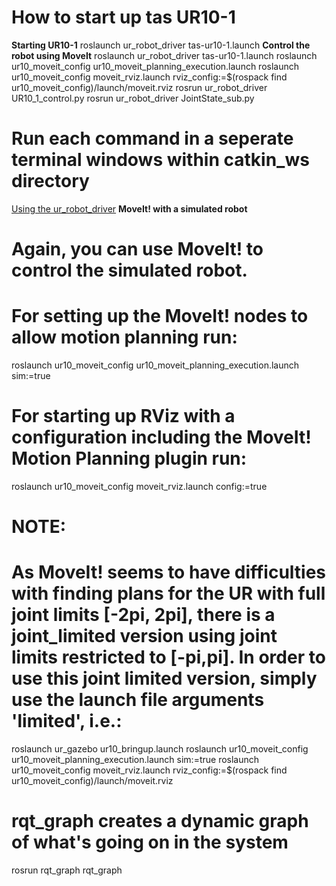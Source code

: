 # How to start up tas UR10-1

__Starting UR10-1__
roslaunch ur_robot_driver tas-ur10-1.launch
__Control the robot using MoveIt__
roslaunch ur_robot_driver tas-ur10-1.launch
roslaunch ur10_moveit_config ur10_moveit_planning_execution.launch
roslaunch ur10_moveit_config moveit_rviz.launch rviz_config:=$(rospack find ur10_moveit_config)/launch/moveit.rviz
rosrun ur_robot_driver UR10_1_control.py 
rosrun ur_robot_driver JointState_sub.py 
# Run each command in a seperate terminal windows within catkin_ws directory
[Using the ur_robot_driver](https://github.com/UniversalRobots/Universal_Robots_ROS_Driver/blob/master/ur_robot_driver/doc/usage_example.md)
__MoveIt! with a simulated robot__
# Again, you can use MoveIt! to control the simulated robot.
# For setting up the MoveIt! nodes to allow motion planning run:

roslaunch ur10_moveit_config ur10_moveit_planning_execution.launch sim:=true

# For starting up RViz with a configuration including the MoveIt! Motion Planning plugin run:

roslaunch ur10_moveit_config moveit_rviz.launch config:=true

# NOTE:
# As MoveIt! seems to have difficulties with finding plans for the UR with full joint limits [-2pi, 2pi], there is a joint_limited version using joint limits restricted to [-pi,pi]. In order to use this joint limited version, simply use the launch file arguments 'limited', i.e.:

roslaunch ur_gazebo ur10_bringup.launch
roslaunch ur10_moveit_config ur10_moveit_planning_execution.launch sim:=true
roslaunch ur10_moveit_config moveit_rviz.launch rviz_config:=$(rospack find ur10_moveit_config)/launch/moveit.rviz

# rqt_graph creates a dynamic graph of what's going on in the system
rosrun rqt_graph rqt_graph


